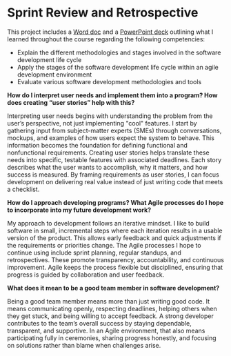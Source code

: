 # Sprint Review and Retrospective

This project includes a [Word doc](SprintReviewAndRetrospective.docx) and a [PowerPoint deck](./SprintReviewAndRetrospective.pptx) outlining what I learned throughout the course regarding the following competencies:

- Explain the different methodologies and stages involved in the software development life cycle
- Apply the stages of the software development life cycle within an agile development environment
- Evaluate various software development methodologies and tools

**How do I interpret user needs and implement them into a program? How does creating “user stories” help with this?**

Interpreting user needs begins with understanding the problem from the user’s perspective, not just implementing "cool" features. I start by gathering input from subject-matter experts (SMEs) through conversations, mockups, and examples of how users expect the system to behave. This information becomes the foundation for defining functional and nonfunctional requirements. Creating user stories helps translate these needs into specific, testable features with associated deadlines. Each story describes what the user wants to accomplish, why it matters, and how success is measured. By framing requirements as user stories, I can focus development on delivering real value instead of just writing code that meets a checklist.

**How do I approach developing programs? What Agile processes do I hope to incorporate into my future development work?**

My approach to development follows an iterative mindset. I like to build software in small, incremental steps where each iteration results in a usable version of the product. This allows early feedback and quick adjustments if the requirements or priorities change. The Agile processes I hope to continue using include sprint planning, regular standups, and retrospectives. These promote transparency, accountability, and continuous improvement. Agile keeps the process flexible but disciplined, ensuring that progress is guided by collaboration and user feedback.

**What does it mean to be a good team member in software development?**

Being a good team member means more than just writing good code. It means communicating openly, respecting deadlines, helping others when they get stuck, and being willing to accept feedback. A strong developer contributes to the team’s overall success by staying dependable, transparent, and supportive. In an Agile environment, that also means participating fully in ceremonies, sharing progress honestly, and focusing on solutions rather than blame when challenges arise.